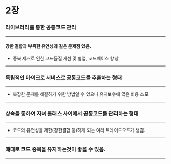 # 2장

### 라이브러리를 통한 공통코드 관리
---
#### 강한 결합과 부족한 유연성과 같은 문제점 있음.
- 중복 제거로 인한 코드품질 개선 및 협업, 코드베이스 향상
---
### 독립적인 마이크로 서비스로 공통코드를 추출하는 형태
---
- 복잡한 문제를 해결하기 위한 방법일 수 있으나 유지보수에 많은 비용 소모
---
### 상속을 통하여 자녀 클래스 사이에서 공통코드를 관리하는 형태
---
- 코드의 유연성을 제한(강한결합 등)하게 되는 여러 트레이드오프가 생김.
---
### 떄때로 코드 중복을 유지하는것이 좋을 수 있음.
---
